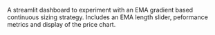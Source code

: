A streamlit dashboard to experiment with an EMA gradient based continuous sizing strategy.
Includes an EMA length slider, peformance metrics and display of the price chart.

